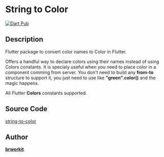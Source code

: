 # String to Color

<a href="https://pub.dev/packages/strcolor">
   <img alt="Dart Pub" src="https://img.shields.io/pub/v/strcolor.svg?color=green&style=flat-square" />
</a>

## Description
Flutter package to convert color names to Color in Flutter.

Offers a handful way to declare colors using their names instead of using Colors constants.
It is specialy useful when you need to place color in a component comming from server. 
You don't need to build any **from-to** structure to support it, you just need to use like **"green".color()** and the 
magic happens. 

All Flutter **Colors** constants supported.

## Source Code

[string-to-color](https://github.com/brworkit/flutter-package-string-to-color)

## Author

[**brworkit**](https://github.com/brworkit).